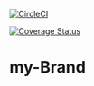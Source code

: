 [![CircleCI](https://dl.circleci.com/status-badge/img/gh/princoo/my-Brand/tree/master.svg?style=svg)](https://dl.circleci.com/status-badge/redirect/gh/princoo/my-Brand/tree/master)

[![Coverage Status](https://coveralls.io/repos/github/princoo/my-Brand/badge.svg?branch=master)](https://coveralls.io/github/princoo/my-Brand?branch=master)

# my-Brand

